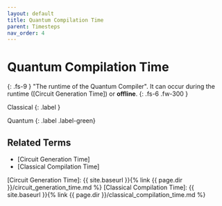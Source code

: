 ```yaml
---
layout: default
title: Quantum Compilation Time
parent: Timesteps
nav_order: 4
---
```


# Quantum Compilation Time
{: .fs-9 }
"The runtime of the Quantum Compiler". It can occur during the runtime ([Circuit Generation Time]) or **offline**.
{: .fs-6 .fw-300 }

Classical
{: .label }

Quantum
{: .label .label-green}

<!-- ## Full Definition

tbd. -->

<!-- ## Examples -->

<!-- ## Synonyms

- -->

## Related Terms

- [Circuit Generation Time]
- [Classical Compilation Time]

<!--## Sources
1.  -->

[Circuit Generation Time]: {{ site.baseurl }}{% link {{ page.dir }}/circuit_generation_time.md %}
[Classical Compilation Time]: {{ site.baseurl }}{% link {{ page.dir }}/classical_compilation_time.md %}
